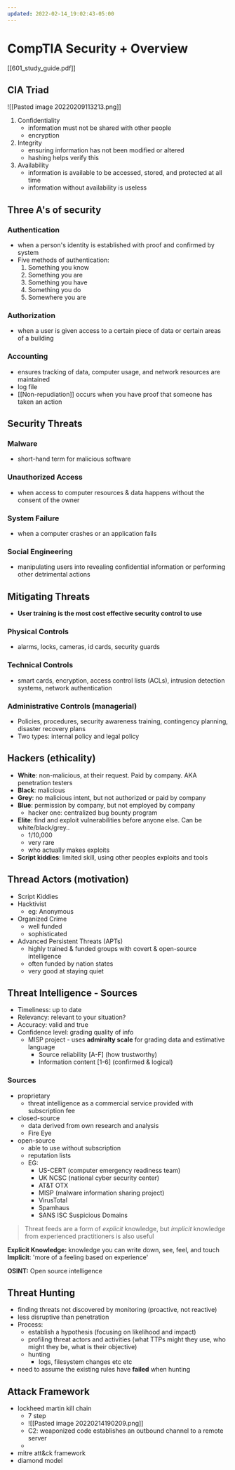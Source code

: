 ```yaml
---
updated: 2022-02-14_19:02:43-05:00
---
```

# CompTIA Security + Overview
[[601_study_guide.pdf]]
## CIA Triad
![[Pasted image 20220209113213.png]]
1. Confidentiality
	* information must not be shared with other people
	* encryption
2. Integrity 
	* ensuring information has not been modified or altered
	* hashing helps verify this
3. Availability
	* information is available to be accessed, stored, and protected at all time
	* information without availability is useless 

## Three A's of security
### Authentication
* when a person's identity is established with proof and confirmed by system
* Five methods of authentication:
	1. Something you know
	2. Something you are
	3. Something you have
	4. Something you do
	5. Somewhere you are
	
### Authorization
* when a user is given access to a certain piece of data or certain areas of a building

### Accounting
* ensures tracking of data, computer usage, and network resources are maintained
* log file
* [[Non-repudiation]] occurs when you have proof that someone has taken an action

## Security Threats
### Malware
* short-hand term for malicious software

### Unauthorized Access
* when access to computer resources & data happens without the consent of the owner

### System Failure
* when a computer crashes or an application fails

### Social Engineering
* manipulating users into revealing confidential information or performing other detrimental actions

## Mitigating Threats
* **User training is the most cost effective security control to use**
### Physical Controls
* alarms, locks, cameras, id cards, security guards
### Technical Controls
* smart cards, encryption, access control lists (ACLs), intrusion detection systems, network authentication
### Administrative Controls (managerial)
* Policies, procedures, security awareness training, contingency planning, disaster recovery plans
* Two types: internal policy and legal policy
## Hackers (ethicality)
* **White**: non-malicious, at their request. Paid by company. AKA penetration testers
* **Black**: malicious
* **Grey**: no malicious intent, but not authorized or paid by company
* **Blue**: permission by company, but not employed by company
	* hacker one: centralized bug bounty program
* **Elite**: find and exploit vulnerabilities before anyone else. Can be white/black/grey..
	* 1/10,000
	* very rare
	* who actually makes exploits
* **Script kiddies**: limited skill, using other peoples exploits and tools
## Thread Actors (motivation)
* Script Kiddies
* Hacktivist
	* eg: Anonymous
* Organized Crime
	* well funded
	* sophisticated
* Advanced Persistent Threats (APTs)
	* highly trained & funded groups with covert & open-source intelligence
	* often funded by nation states
	* very good at staying quiet
## Threat Intelligence - Sources
* Timeliness: up to date
* Relevancy: relevant to your situation?
* Accuracy: valid and true
* Confidence level: grading quality of info
	* MISP project - uses **admiralty scale** for grading data and estimative language
		* Source reliability [A-F] (how trustworthy)
		* Information content [1-6] (confirmed & logical)
### Sources
* proprietary
	* threat intelligence as a commercial service provided with subscription fee
* closed-source
	* data derived from own research and analysis 
	* Fire Eye
* open-source
	* able to use without subscription
	* reputation lists
	* EG:
		* US-CERT (computer emergency readiness team)
		* UK NCSC (national cyber security center)
		* AT&T OTX
		* MISP (malware information sharing project)
		* VirusTotal
		* Spamhaus
		* SANS ISC Suspicious Domains

> Threat feeds are a form of *explicit* knowledge, but *implicit* knowledge from experienced practitioners is also useful

**Explicit Knowledge:** knowledge you can write down, see, feel, and touch
**Implicit**: 'more of a feeling based on experience'

**OSINT:** Open source intelligence

## Threat Hunting
* finding threats not discovered by monitoring (proactive, not reactive)
* less disruptive than penetration 
* Process:
	* establish a hypothesis (focusing on likelihood and impact)
	* profiling threat actors and activities (what TTPs might they use, who might they be, what is their objective)
	* hunting
		* logs, filesystem changes etc etc
* need to assume the existing rules have **failed** when hunting

## Attack Framework
* lockheed martin kill chain
	* 7 step
	* ![[Pasted image 20220214190209.png]]
	* C2: weaponized code establishes an outbound channel to a remote server
	* 
* mitre att&ck framework
* diamond model